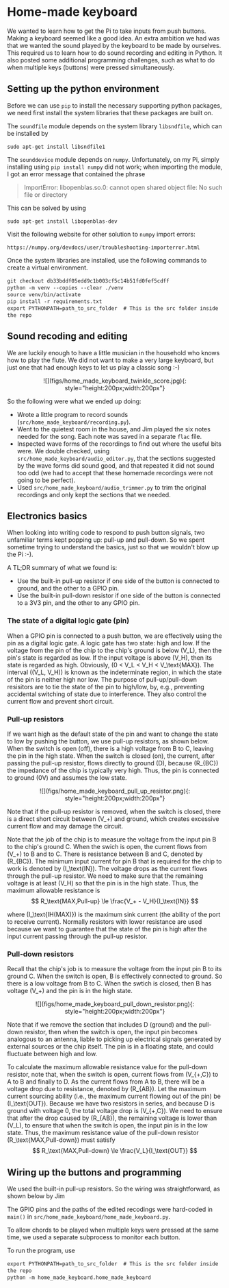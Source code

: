 # Home-made keyboard

We wanted to learn how to get the Pi to take inputs from push buttons. Making a keyboard seemed like a good idea. An extra ambition we had was that we wanted the sound played by the keyboard to be made by ourselves. This required us to learn how to do sound recording and editing in Python. It also posted some additional programming challenges, such as what to do when multiple keys (buttons) were pressed simultaneously.


## Setting up the python environment

Before we can use `pip` to install the necessary supporting python packages, we need first install the system libraries that these packages are built on.

The `soundfile` module depends on the system library `libsndfile`, which can be installed by
```
sudo apt-get install libsndfile1
```

The `sounddevice` module depends on `numpy`. Unfortunately, on my Pi, simply installing using `pip install numpy` did not work; when importing the module, I got an error message that contained the phrase

>ImportError: libopenblas.so.0: cannot open shared object file: No such file or directory

This can be solved by using

```
sudo apt-get install libopenblas-dev
```

Visit the following website for other solution to `numpy` import errors:
```
https://numpy.org/devdocs/user/troubleshooting-importerror.html
```

Once the system libraries are installed, use the following commands to create a virtual environment.
```
git checkout db33bddf05edd9c1b003cf5c14b51fd0fef5cdff
python -m venv --copies --clear ./venv
source venv/bin/activate
pip install -r requirements.txt
export PYTHONPATH=path_to_src_folder  # This is the src folder inside the repo
```


## Sound recoding and editing
We are luckily enough to have a little musician in the household who knows how to play the flute. We did not want to make a very large keyboard, but just one that had enough keys to let us play a classic song :-)
<center>
![](figs/home_made_keyboard_twinkle_score.jpg){: style="height:200px;width:200px"}
</center>

So the following were what we ended up doing:

- Wrote a little program to record sounds (`src/home_made_keyboard/recording.py`).
- Went to the quietest room in the house, and Jim played the six notes needed for the song. Each note was saved in a separate `flac` file.
- Inspected wave forms of the recordings to find out where the useful bits were. We double checked, using `src/home_made_keyboard/audio_editor.py`, that the sections suggested by the wave forms did sound good, and that repeated it did not sound too odd (we had to accept that these homemade recordings were not going to be perfect).
- Used `src/home_made_keyboard/audio_trimmer.py` to trim the original recordings and only kept the sections that we needed.



## Electronics basics
When looking into writing code to respond to push button signals, two unfamiliar terms kept popping up: pull-up and pull-down. So we spent sometime trying to understand the basics, just so that we wouldn't blow up the Pi :-). 

A TL;DR summary of what we found is:

- Use the built-in pull-up resistor if one side of the button is connected to ground, and the other to a GPIO pin. 
- Use the built-in pull-down resistor if one side of the button is connected to a 3V3 pin, and the other to any GPIO pin.



### The state of a digital logic gate (pin)
When a GPIO pin is connected to a push button, we are effectively using the pin as a digital logic gate. A logic gate has two state: high and low. If the voltage from the pin of the chip to the chip's ground is below \(V_L\), then the pin's state is regarded as low. If the input voltage is above \(V_H\), then its state is regarded as high. Obviously, \(0 < V_L < V_H < V_\text{MAX}\). The interval \((V_L, V_H)\) is known as the indeterminate region, in which the state of the pin is neither high nor low. The purpose of pull-up/pull-down resisitors are to tie the state of the pin to high/low, by, e.g., preventing accidental switching of state due to interference. They also control the current flow and prevent short circuit.


### Pull-up resistors
If we want high as the default state of the pin and want to change the state to low by pushing the button, we use pull-up resistors, as shown below. When the switch is open (off), there is a high voltage from B to C, leaving the pin in the high state. When the switch is closed (on), the current, after passing the pull-up resistor, flows directly to ground (D), because \(R_{BC}\) the impedance of the chip is typically very high. Thus, the pin is connected to ground (0V) and assumes the low state.
<center>
![](figs/home_made_keyboard_pull_up_resistor.png){: style="height:200px;width:200px"}
</center>


Note that if the pull-up resistor is removed, when the switch is closed, there is a direct short circuit between \(V_+\) and ground, which creates excessive current flow and may damage the circuit.

Note that the job of the chip is to measure the voltage from the input pin B to the chip's ground C. When the swich is open, the current flows from \(V_+\) to B and to C. There is resistance between B and C, denoted by \(R_{BC}\). The minimum input current for pin B that is required for the chip to work is denoted by \(I_\text{IN}\). The voltage drops as the current flows through the pull-up resistor. We need to make sure that the remaining voltage is at least \(V_H\) so that the pin is in the high state. Thus, the maximum allowable resistance is
$$
R_\text{MAX,Pull-up} \le \frac{V_+ - V_H}{I_\text{IN}}
$$

where \(I_\text{IH(MAX)}\) is the maximum sink current (the ability of the port to receive current). Normally resistors with lower resistance are used because we want to guarantee that the state of the pin is high after the input current passing through the pull-up resistor.


### Pull-down resistors
Recall that the chip's job is to measure the voltage from the input pin B to its ground C. When the switch is open, B is effectively connected to ground. So there is a low voltage from B to C. When the swtich is closed, then B has voltage \(V_+\) and the pin is in the high state. 
<center>
![](figs/home_made_keyboard_pull_down_resistor.png){: style="height:200px;width:200px"}
</center>


Note that if we remove the section that includes D (ground) and the pull-down resistor, then when the switch is open, the input pin becomes analogous to an antenna, liable to picking up electrical signals generated by external sources or the chip itself. The pin is in a floating state, and could fluctuate between high and low.

To calculate the maximum allowable resistance value for the pull-down resistor, note that, when the switch is open, current flows from \(V_{+,C}\) to A to B and finally to D. As the current flows from A to B, there will be a voltage drop due to resistance, denoted by \(R_{AB}\). Let the maximum current sourcing ability (i.e., the maximum current flowing out of the pin) be \(I_\text{OUT}\). Because we have two resistors in series, and because D is ground with voltage 0, the total voltage drop is \(V_{+,C}\). We need to ensure that after the drop caused by \(R_{AB}\), the remaining voltage is lower than \(V_L\), to ensure that when the switch is open, the input pin is in the low state. Thus, the maximum resistance value of the pull-down resistor \(R_\text{MAX,Pull-down}\) must satisfy 
$$
R_\text{MAX,Pull-down}  \le \frac{V_L}{I_\text{OUT}}
$$


## Wiring up the buttons and programming
We used the built-in pull-up resistors. So the wiring was straightforward, as shown below by Jim



The GPIO pins and the paths of the edited recodings were hard-coded in `main()` in `src/home_made_keyboard/home_made_keyboard.py`.

To allow chords to be played when multiple keys were pressed at the same time, we used a separate subprocess to monitor each button.

To run the program, use
```
export PYTHONPATH=path_to_src_folder  # This is the src folder inside the repo
python -m home_made_keyboard.home_made_keyboard
```